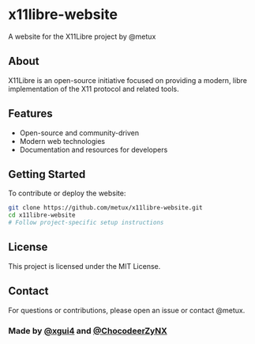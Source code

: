 # x11libre-website

A website for the X11Libre project by @metux

## About

X11Libre is an open-source initiative focused on providing a modern, libre implementation of the X11 protocol and related tools.

## Features

- Open-source and community-driven
- Modern web technologies
- Documentation and resources for developers

## Getting Started

To contribute or deploy the website:

```bash
git clone https://github.com/metux/x11libre-website.git
cd x11libre-website
# Follow project-specific setup instructions
```

## License

This project is licensed under the MIT License.

## Contact

For questions or contributions, please open an issue or contact @metux.

### Made by [@xgui4](https://github.com/xgui4) and [@ChocodeerZyNX](https://github.com/ChocodeerZyNX)
